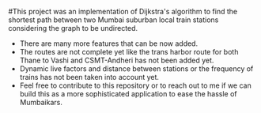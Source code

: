 #This project was an implementation of Dijkstra's algorithm to find the shortest path between two Mumbai suburban local train stations considering the graph to be undirected. 
- There are many more features that can be now added.
- The routes are not complete yet like the trans harbor route for both Thane to Vashi and CSMT-Andheri has not been added yet.
- Dynamic live factors and distance between stations or the frequency of trains has not been taken into account yet.
- Feel free to contribute to this repository or to reach out to me if we can build this as a more sophisticated application to ease the hassle of Mumbaikars.
